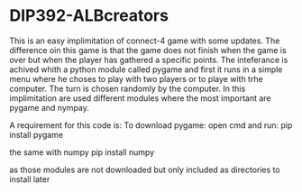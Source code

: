 # DIP392-ALBcreators
This is an easy implimitation of connect-4 game with some updates. The difference oin this game is that the game
does not finish when the game is over but when the player has gathered a specific points. The inteferance is achived
whith a python module called pygame and first it runs in a simple menu where he choses to play with two players or to playe with 
trhe computer. The turn is chosen randomly by the computer. In this implimitation are used different modules where the most
important are pygame and nympay.

A requirement for this code is:
To download pygame:
open cmd and run: pip install pygame

the same with numpy
pip install numpy

as those modules are not downloaded but only included as directories to install later

